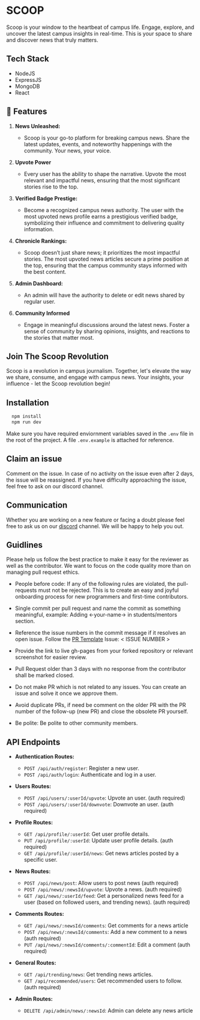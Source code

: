 # SCOOP
Scoop is your window to the heartbeat of campus life. Engage, explore, and uncover the latest campus insights in real-time. This is your space to share and discover news that truly matters.

## Tech Stack 
* NodeJS
* ExpressJS
* MongoDB
* React


## 🚀 Features

1. **News Unleashed:**
   - Scoop is your go-to platform for breaking campus news. Share the latest updates, events, and noteworthy happenings with the community. Your news, your voice.

2. **Upvote Power**
   - Every user has the ability to shape the narrative. Upvote the most relevant and impactful news, ensuring that the most significant stories rise to the top.

3. **Verified Badge Prestige:**
   - Become a recognized campus news authority. The user with the most upvoted news profile earns a prestigious verified badge, symbolizing their influence and commitment to delivering quality information.

4. **Chronicle Rankings:**
   - Scoop doesn’t just share news; it prioritizes the most impactful stories. The most upvoted news articles secure a prime position at the top, ensuring that the campus community stays informed with the best content.

5. **Admin Dashboard:**
   - An admin will have the authority to delete or edit news shared by regular user.

6. **Community Informed**
   - Engage in meaningful discussions around the latest news. Foster a sense of community by sharing opinions, insights, and reactions to the stories that matter most.

## Join The Scoop Revolution
Scoop is a revolution in campus journalism. Together, let's elevate the way we share, consume, and engage with campus news. Your insights, your influence - let the Scoop revolution begin!
 
## Installation

```bash
  npm install 
  npm run dev
```
Make sure you have required enviornment variables saved in the ```.env``` file in the root of the project. A file ```.env.example``` is attached for reference.

## Claim an issue
Comment on the issue. In case of no activity on the issue even after 2 days, the issue will be reassigned. If you have difficulty approaching the issue, feel free to ask on our discord channel.

## Communication 
Whether you are working on a new feature or facing a doubt please feel free to ask us on our [discord](https://discord.gg/D9999YTkS8) channel. We will be happy to help you out.

## Guidlines 
Please help us follow the best practice to make it easy for the reviewer as well as the contributor. We want to focus on the code quality more than on managing pull request ethics.

- People before code: If any of the following rules are violated, the pull-requests must not be rejected. This is to create an easy and joyful onboarding process for new programmers and first-time contributors.

- Single commit per pull request and name the commit as something meaningful, example: Adding <-your-name-> in students/mentors section.

- Reference the issue numbers in the commit message if it resolves an open issue. Follow the [PR Template](https://github.com/opencodeiiita/SaveMyForm-Frontend/blob/main/.github/pull_request_template.md) Issue: < ISSUE NUMBER >

- Provide the link to live gh-pages from your forked repository or relevant screenshot for easier review.

- Pull Request older than 3 days with no response from the contributor shall be marked closed.

- Do not make PR which is not related to any issues. You can create an issue and solve it once we approve them.

- Avoid duplicate PRs, if need be comment on the older PR with the PR number of the follow-up (new PR) and close the obsolete PR yourself.

- Be polite: Be polite to other community members.

## API Endpoints
- **Authentication Routes:** 
  - `POST /api/auth/register`: Register a new user.
  - `POST /api/auth/login`: Authenticate and log in a user.

- **Users Routes:**
   - `POST /api/users/:userId/upvote`: Upvote an user. (auth required)
   - `POST /api/users/:userId/downvote`: Downvote an user. (auth required)

- **Profile Routes:**
   - `GET /api/profile/:userId`: Get user profile details.
   - `PUT /api/profile/:userId`: Update user profile details.  (auth required)
   - `GET /api/profile/:userId/news`: Get news articles posted by a specific user.

- **News Routes:**
   - `POST /api/news/post`: Allow users to post news (auth required)
   - `POST /api/news/:newsId/upvote`: Upvote a news. (auth required)
   - `GET /api/news/:userId/feed`: Get a personalized news feed for a user (based on followed users, and trending news).  (auth required)

- **Comments Routes:**
   - `GET /api/news/:newsId/comments`: Get comments for a news article
   - `POST /api/news/:newsId/comments`: Add a new comment to a news (auth required)
   - `PUT /api/news/:newsId/comments/:commentId`: Edit a comment (auth required)

-  **General Routes:**
   - `GET /api/trending/news`: Get trending news articles.
   - `GET /api/recommended/users`: Get recommended users to follow. (auth required)

 - **Admin Routes:**
     - `DELETE /api/admin/news/:newsId`: Admin can delete any news article

